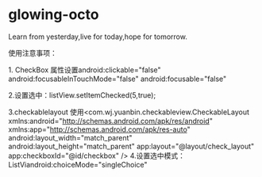 # glowing-octo
Learn from yesterday,live for today,hope for tomorrow.


使用注意事项：

 1.<CheckBox
        android:id="@+id/checkbox"
        android:layout_width="wrap_content"
        android:layout_height="wrap_content"
        android:clickable="false"
        android:focusableInTouchMode="false"
        android:focusable="false"
        />
    CheckBox 属性设置android:clickable="false" android:focusableInTouchMode="false" android:focusable="false"

 2.设置选中：listView.setItemChecked(5,true);

 3.checkablelayout 使用<com.wj.yuanbin.checkableview.CheckableLayout xmlns:android="http://schemas.android.com/apk/res/android"
                         xmlns:app="http://schemas.android.com/apk/res-auto"
                         android:layout_width="match_parent"
                         android:layout_height="match_parent"
                         app:layout="@layout/check_layout"
                         app:checkboxId="@id/checkbox"
                         />
 4.设置选中模式：ListViandroid:choiceMode="singleChoice"